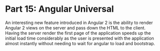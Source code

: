 # Part 15: Angular Universal

An interesting new feature introduced in Angular 2 is the ability to render Angular 2 views on the server and pass down the HTML to the client. Having the server render the first page of the application speeds up the initial load time considerably as the user is presented with the application almost instantly without needing to wait for angular to load and bootstrap. 
